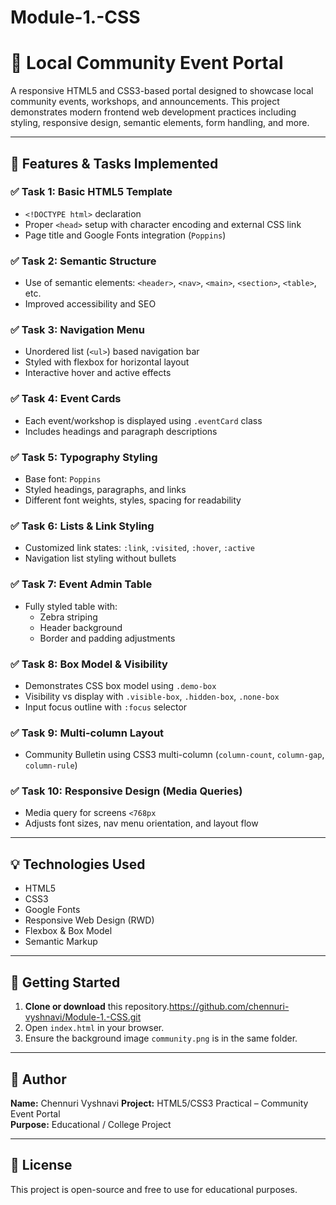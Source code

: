 # Module-1.-CSS
# 🌟 Local Community Event Portal

A responsive HTML5 and CSS3-based portal designed to showcase local community events, workshops, and announcements. This project demonstrates modern frontend web development practices including styling, responsive design, semantic elements, form handling, and more.

---

## 📌 Features & Tasks Implemented

### ✅ Task 1: Basic HTML5 Template
- `<!DOCTYPE html>` declaration
- Proper `<head>` setup with character encoding and external CSS link
- Page title and Google Fonts integration (`Poppins`)

### ✅ Task 2: Semantic Structure
- Use of semantic elements: `<header>`, `<nav>`, `<main>`, `<section>`, `<table>`, etc.
- Improved accessibility and SEO

### ✅ Task 3: Navigation Menu
- Unordered list (`<ul>`) based navigation bar
- Styled with flexbox for horizontal layout
- Interactive hover and active effects

### ✅ Task 4: Event Cards
- Each event/workshop is displayed using `.eventCard` class
- Includes headings and paragraph descriptions

### ✅ Task 5: Typography Styling
- Base font: `Poppins`
- Styled headings, paragraphs, and links
- Different font weights, styles, spacing for readability

### ✅ Task 6: Lists & Link Styling
- Customized link states: `:link`, `:visited`, `:hover`, `:active`
- Navigation list styling without bullets

### ✅ Task 7: Event Admin Table
- Fully styled table with:
  - Zebra striping
  - Header background
  - Border and padding adjustments

### ✅ Task 8: Box Model & Visibility
- Demonstrates CSS box model using `.demo-box`
- Visibility vs display with `.visible-box`, `.hidden-box`, `.none-box`
- Input focus outline with `:focus` selector

### ✅ Task 9: Multi-column Layout
- Community Bulletin using CSS3 multi-column (`column-count`, `column-gap`, `column-rule`)

### ✅ Task 10: Responsive Design (Media Queries)
- Media query for screens `<768px`
- Adjusts font sizes, nav menu orientation, and layout flow

---

## 💡 Technologies Used
- HTML5
- CSS3
- Google Fonts
- Responsive Web Design (RWD)
- Flexbox & Box Model
- Semantic Markup

---

## 🚀 Getting Started

1. **Clone or download** this repository.https://github.com/chennuri-vyshnavi/Module-1.-CSS.git
2. Open `index.html` in your browser.
3. Ensure the background image `community.png` is in the same folder.

---

## 🙌 Author

**Name:** Chennuri Vyshnavi
**Project:** HTML5/CSS3 Practical – Community Event Portal  
**Purpose:** Educational / College Project

---

## 📜 License

This project is open-source and free to use for educational purposes.
